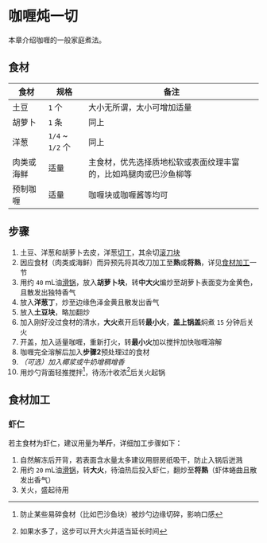 # 咖喱炖一切

本章介绍咖喱的一般家庭煮法。

## 食材

| 食材 | 规格 | 备注 |
| - | - | - |
| 土豆 | `1` 个 | 大小无所谓，太小可增加适量 |
| 胡萝卜 | `1` 条 | 同上 | 
| 洋葱 | `1/4` ~ `1/2` 个 | 同上 |
| 肉类或海鲜 | 适量 | 主食材，优先选择质地松软或表面纹理丰富的，比如鸡腿肉或巴沙鱼柳等 |
| 预制咖喱 | 适量 | 咖喱块或咖喱酱等均可 |

## 步骤

1. 土豆、洋葱和胡萝卜去皮，洋葱[切丁](../material/onion.md#切丁)，其余切[滚刀块](../technic/cutting/gun-dao-kuai.md)
2. 因应食材（肉类或海鲜）而异预先将其改刀加工至**熟**或**将熟**，详见[食材加工](#食材加工)一节
3. 用约 `40` mL油[滑锅](../cooker/wok.md#热锅冷油)，放入**胡萝卜块**，转**中大火**煸炒至胡萝卜表面变为金黄色，且散发出独特香气
4. 放入**洋葱丁**，炒至边缘色泽金黄且散发出香气
5. 放入**土豆块**，略加翻炒
6. 加入刚好没过食材的清水，**大火**煮开后转**最小火**，**盖上锅盖**焖煮 `15` 分钟后关火
7. 开盖，加入适量咖喱，重新打火，转**最小火**加以搅拌加快咖喱溶解
8. 咖喱完全溶解后加入**步骤2**预处理过的食材
9. _（可选）加入椰浆或牛奶增稠增香_
9. 用炒勺背面轻推搅拌[^轻轻搅拌的原因]，待汤汁收浓[^水多了怎么办]后关火起锅

## 食材加工

### 虾仁

若主食材为虾仁，建议用量为**半斤**，详细加工步骤如下：

1. 自然解冻后开背，若表面含水量太多建议用厨房纸吸干，防止入锅后迸溅
2. 用约 `20` mL油[滑锅](../cooker/wok.md#热锅冷油)，转**大火**，待油热后投入虾仁，翻炒至**将熟**（虾体蜷曲且散发出香气）
3. 关火，盛起待用

[^轻轻搅拌的原因]: 防止某些易碎食材（比如巴沙鱼块）被炒勺边缘切碎，影响口感
[^水多了怎么办]: 如果水多了，这步可以开大火并适当延长时间